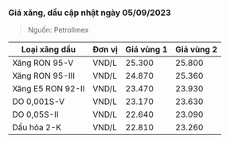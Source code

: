 
### Giá xăng, dầu cập nhật ngày 05/09/2023
> Nguồn: Petrolimex

| Loại xăng dầu     | Đơn vị | Giá vùng 1 | Giá vùng 2 |
|-------------------|--------|------------|------------|
| Xăng RON 95-V     | VND/L  |     25.300 |     25.800 |
| Xăng RON 95-III   | VND/L  |     24.870 |     25.360 |
| Xăng E5 RON 92-II | VND/L  |     23.470 |     23.930 |
| DO 0,001S-V       | VND/L  |     23.170 |     23.630 |
| DO 0,05S-II       | VND/L  |     22.640 |     23.090 |
| Dầu hỏa 2-K       | VND/L  |     22.810 |     23.260 |
